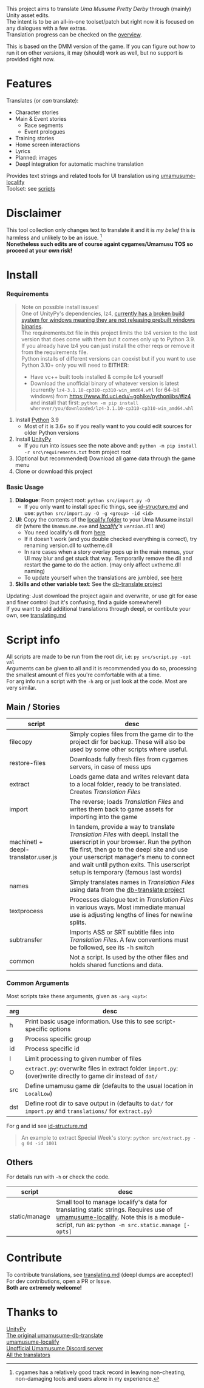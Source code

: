This project aims to translate *Uma Musume Pretty Derby* through (mainly) Unity asset edits.  
The intent is to be an all-in-one toolset/patch but right now it is focused on any dialogues with a few extras.  
Translation progress can be checked on the [overview][tl-progress].

This is based on the DMM version of the game. If you can figure out how to run it on other versions, it may (should) work as well, but no support is provided right now.

# Features
Translates (or *can* translate):
- Character stories
- Main & Event stories
    - Race segments
    - Event prologues
- Training stories
- Home screen interactions
- Lyrics
- Planned: images
- Deepl integration for automatic machine translation

Provides text strings and related tools for UI translation using [umamusume-localify][]  
Toolset: see [scripts](#script-info)

# Disclaimer

This tool collection only changes text to translate it and it is *my belief* this is harmless and unlikely to be an issue. [^1]  
**Nonetheless such edits are of course againt cygames/Umamusu TOS so proceed at your own risk!**

[^1]: cygames has a relatively good track record in leaving non-cheating, non-damaging tools and users alone in my experience.

# Install 

### Requirements
> Note on possible install issues!  
> One of UnityPy's dependencies, lz4, [currently has a broken build system for windows meaning they are not releasing prebuilt windows binaries](https://github.com/python-lz4/python-lz4/issues/231).  
> The requirements.txt file in this project limits the lz4 version to the last version that does come with them but it comes only up to Python 3.9.
> If you already have lz4 you can just install the other reqs or remove it from the requirements file.  
> Python installs of different versions can coexist but if you want to use Python 3.10+ only you will need to **EITHER**:
> - Have vc++ built tools installed & compile lz4 yourself
> - Download the unofficial binary of whatever version is latest (currently `lz4‑3.1.10‑cp310‑cp310‑win_amd64.whl` for 64-bit windows) from https://www.lfd.uci.edu/~gohlke/pythonlibs/#lz4 and install that first: `python -m pip install wherever/you/downloaded/lz4‑3.1.10‑cp310‑cp310‑win_amd64.whl`

1. Install [Python](https://www.python.org/downloads/) 3.9
    - Most of it is 3.6+ so if you really want to you could edit sources for older Python versions
1. Install [UnityPy][]
    - If you run into issues see the note above and: `python -m pip install -r src\requirements.txt` from project root 
1. (Optional but recommended) Download all game data through the game menu
1. Clone or download this project

### Basic Usage
1. **Dialogue**: From project root: `python src/import.py -O`
    - If you only want to install specific things, see [id-structure.md](id-structure.md) and use: `python src/import.py -O -g <group> -id <id>`
1. **UI**: Copy the contents of the [localify folder](localify) to your Uma Musume install dir (where the `Umamusume.exe` and *[localify][umamusume-localify]'s `version.dll`* are)
    - You need localify's dll from [here](https://github.com/GEEKiDoS/umamusume-localify/releases/tag/test6)
    - If it doesn't work (and you double checked everything is correct), try renaming version.dll to uxtheme.dll
    - In rare cases when a story overlay pops up in the main menus, your UI may blur and get stuck that way. Temporarily remove the dll and restart the game to do the action. (may only affect uxtheme.dll naming)
    - To update yourself when the translations are jumbled, see [here](updating-ui.md)
1. **Skills and other variable text**: See the [db-translate project]

Updating: Just download the project again and overwrite, or use git for ease and finer control (but it's confusing, find a guide somewhere!)  
If you want to add additional translations through deepl, or contibute your own, see [translating.md](translating.md)

# Script info

All scripts are made to be run from the root dir, i.e: `py src/script.py -opt val`  
Arguments can be given to all and it is recommended you do so, processing the smallest amount of files you're comfortable with at a time.  
For arg info run a script with the `-h` arg or just look at the code. Most are very similar.

## Main / Stories

script | desc
---|---
filecopy | Simply copies files from the game dir to the project dir for backup. These will also be used by some other scripts where useful.
restore-files | Downloads fully fresh files from cygames servers, in case of mess ups
extract | Loads game data and writes relevant data to a local folder, ready to be translated. Creates *Translation Files*
import | The reverse; loads *Translation Files* and writes them back to game assets for importing into the game
machinetl + deepl-translator.user.js | In tandem, provide a way to translate *Translation Files* with deepl. Install the userscript in your browser. Run the python file first, then go to the deepl site and use your userscript manager's menu to connect and wait until python exits. This userscript setup is temporary (famous last words)
names | Simply translates names in *Translation Files* using data from the [db-translate project][]
textprocess | Processes dialogue text in *Translation Files* in various ways. Most immediate manual use is adjusting lengths of lines for newline splits.
subtransfer | Imports ASS or SRT subtitle files into *Translation Files*. A few conventions must be followed, see its -h switch
common | Not a script. Is used by the other files and holds shared functions and data.

### Common Arguments
Most scripts take these arguments, given as `-arg <opt>`:

arg|desc
---|---
h | Print basic usage information. Use this to see script-specific options
g | Process specific group
id | Process specific id
l | Limit processing to given number of files
O | `extract.py`: overwrite files in extract folder `import.py`: (over)write directly to game dir instead of `dat/`
src | Define umamusu game dir (defaults to the usual location in `LocalLow`)
dst | Define root dir to save output in (defaults to `dat/` for `import.py` and `translations/` for `extract.py`)

For g and id see [id-structure.md](id-structure.md)

> An example to extract Special Week's story: `python src/extract.py -g 04 -id 1001`

## Others

For details run with `-h` or check the code.

script | desc
---|---
static/manage | Small tool to manage localify's data for translating static strings. Requires use of [umamusume-localify][]. Note this is a module-script, run as: `python -m src.static.manage [-opts]`

# Contribute

To contribute translations, see [translating.md](translating.md) (deepl dumps are accepted!)  
For dev contributions, open a PR or Issue.  
**Both are extremely welcome!**

# Thanks to

[UnityPy][]  
[The original umamusume-db-translate](https://github.com/FabulousCupcake/umamusume-db-translate)  
[umamusume-localify][]  
[Unofficial Umamusume Discord server](https://discord.gg/umamusume)  
[All the translators][tl-progress]

[UnityPy]: https://github.com/K0lb3/UnityPy
[umamusume-localify]: https://github.com/GEEKiDoS/umamusume-localify
[db-translate project]: https://github.com/noccu/umamusume-db-translate

[tl-progress]: tl-progress.md